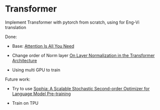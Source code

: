 # **Transformer**
Implement Transformer with pytorch from scratch, using for Eng-Vi translation

Done:
- Base: [Attention Is All You Need](https://arxiv.org/abs/1706.03762)

- Change order of Norm layer [On Layer Normalization in the Transformer Architecture](https://arxiv.org/abs/2002.04745)

- Using multi GPU to train

Future work:

- Try to use [Sophia: A Scalable Stochastic Second-order Optimizer for Language Model Pre-training](https://arxiv.org/abs/2305.14342)

- Train on TPU

